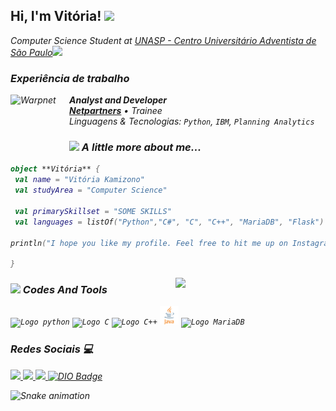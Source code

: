 <h2> Hi, I'm Vitória! <img src="https://media.tenor.com/x5mCUZFo-9sAAAAi/hello-kitty.gif" width="50"></h2>

<p><em>Computer Science Student at <a href="https://unasp.br">UNASP - Centro Universitário Adventista de São Paulo</a><img src="https://media.tenor.com/MJ8r-vS609cAAAAi/cute-hello-kitty.gif" width="30">



### Experiência de trabalho

[<img align="left" height="94px" width="94px" alt="Warpnet" src="https://media.licdn.com/dms/image/v2/D4D0BAQHXNzgIXovHPA/company-logo_200_200/company-logo_200_200/0/1719256202440/net_partners_logo?e=1738195200&v=beta&t=dIZIdOTI3uepQcucI0_iImENuZbijZpwgEpAZCyVqOs"/>](https://netpartners.com.br/)

**Analyst and Developer** \
[**Netpartners**]([https://www.spacex.com/](https://netpartners.com.br/)) • Trainee \
Linguagens & Tecnologias: `Python`, `IBM`, `Planning Analytics`




### <img src="https://media.tenor.com/kT6gMVRA-cwAAAAi/sanrio-hello-kitty.gif" width="50"> A little more about me...  



```kotlin
object **Vitória** {
 val name = "Vitória Kamizono"
 val studyArea = "Computer Science"

 val primarySkillset = "SOME SKILLS"
 val languages = listOf("Python","C#", "C", "C++", "MariaDB", "Flask")

println("I hope you like my profile. Feel free to hit me up on Instagram and follow me on Linkedln!!")

}
```
<img align="right" width="240" src= "https://media.tenor.com/AlUkiGkR2j8AAAAC/new-game-ahagon-umiko-programming.gif" />







### <img src="https://media.tenor.com/ogUWQq4qC_kAAAAi/cute.gif" width="50"> Codes And Tools  

<code><img
    height="30"
    src="https://cdn4.iconfinder.com/data/icons/logos-and-brands/512/267_Python_logo-512.png"
    alt="Logo python"/></code>
<code><img
    height="30"
    src="https://brandslogos.com/wp-content/uploads/images/large/c-logo-1.png"
    alt="Logo C"/></code>
<code><img
    height="30"
    src="https://e7.pngegg.com/pngimages/520/669/png-clipart-c-logo-c-programming-language-computer-icons-computer-programming-programming-miscellaneous-blue.png"
    alt="Logo C++"/></code>
<code><img
    height="30"
    src="https://raw.githubusercontent.com/github/explore/80688e429a7d4ef2fca1e82350fe8e3517d3494d/topics/java/java.png"
    alt="Logo java"/></code>
<code><img
    height="30"
    src="https://www.juliosblog.com/content/images/size/w600/2016/06/mariadb-logo1.png"
    alt="Logo MariaDB"/></code>

### Redes Sociais 💻

 <a href="https://www.linkedin.com/in/vitoriamagarkamizono/">
    <img src="https://cdn1.iconfinder.com/data/icons/logotypes/32/circle-linkedin-512.png" width="30">
  </a>
  
 <a href="https://www.instagram.com/studying_vicky?utm_source=ig_web_button_share_sheet&igsh=ZDNlZDc0MzIxNw==">
    <img src="https://upload.wikimedia.org/wikipedia/commons/thumb/a/a5/Instagram_icon.png/600px-Instagram_icon.png" width="30">
  </a>

  <a href=" https://vivi.kamizono@gmail.com">
    <img src="https://upload.wikimedia.org/wikipedia/commons/thumb/7/7e/Gmail_icon_%282020%29.svg/512px-Gmail_icon_%282020%29.svg.png" width="30">
  </a>

<a href="https://www.dio.me/users/vivi_kamizono">
  <img src="https://hermes.digitalinnovation.one/assets/diome/logo-full.svg" alt="DIO Badge" width="50">
</a>




 ![Snake animation](https://github.com/LuigiGF/LuigiGF/blob/output/github-contribution-grid-snake.svg)
